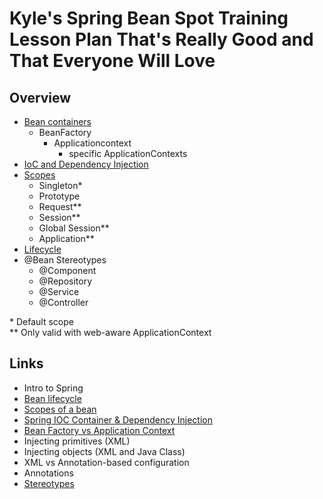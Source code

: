 # Kyle's Spring Bean Spot Training Lesson Plan That's Really Good and That Everyone Will Love

## Overview

- [Bean containers](https://github.com/LiquidPlummer/SprintBeanSpotTrainingLessonPlan/blob/main/overview-containers.md)
  - BeanFactory
    - Applicationcontext
      - specific ApplicationContexts
- [IoC and Dependency Injection](https://github.com/LiquidPlummer/SprintBeanSpotTrainingLessonPlan/blob/main/overview-ioc-injection.md)
- [Scopes](https://github.com/LiquidPlummer/SprintBeanSpotTrainingLessonPlan/blob/main/overview-scopes.md)
  - Singleton*
  - Prototype
  - Request**
  - Session**
  - Global Session**
  - Application**
- [Lifecycle](https://github.com/LiquidPlummer/SprintBeanSpotTrainingLessonPlan/blob/main/overview-bean-lifecycle.md)
- @Bean Stereotypes
  - @Component
  - @Repository
  - @Service
  - @Controller
  
  
\* Default scope  
\** Only valid with web-aware ApplicationContext  
 
 
## Links

- Intro to Spring
- [Bean lifecycle](https://gitlab.com/revature_training/spring-team/-/blob/master/modules/framework/bean-lifecycle.md)
- [Scopes of a bean](https://gitlab.com/revature_training/spring-team/-/blob/master/modules/framework/bean-scopes.md)
- [Spring IOC Container & Dependency Injection](https://gitlab.com/revature_training/spring-team/-/blob/master/modules/framework/spring-ioc-container-and-dependency-injection.md)
- [Bean Factory vs Application Context](https://github.com/LiquidPlummer/SprintBeanSpotTrainingLessonPlan/blob/main/BeanFactoryApplicationContext.md)
- Injecting primitives (XML)
- Injecting objects (XML and Java Class)
- XML vs Annotation-based configuration
- Annotations
- [Stereotypes](https://gitlab.com/revature_training/spring-team/-/blob/master/modules/framework/stereotypes.md)
